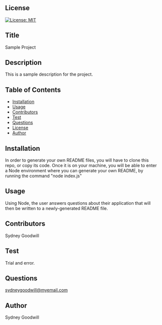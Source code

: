   ## License
  [![License: MIT](https://img.shields.io/badge/License-IPL%201.0-blue.svg)](https://opensource.org/licenses/IPL-1.0)

  ## Title
  Sample Project

  ## Description
  This is a sample description for the project.

  ## Table of Contents
  * [Installation](#install)
  * [Usage](#usage)
  * [Contributors](#contributors)
  * [Test](#test)
  * [Questions](#questions)
  * [License](#license)
  * [Author](#author)
  
  ## Installation
  In order to generate your own README files, you will have to clone this repo, or copy its code. Once it is on your machine, you will be able to enter a Node environment where you can generate your own README, by running the command "node index.js"

  ## Usage
  Using Node, the user answers questions about their application that will then be written to a newly-generated README file.

  ## Contributors
  Sydney Goodwill

  ## Test
  Trial and error.

  ## Questions
  sydneygoodwill@myemail.com

  ## Author
  Sydney Goodwill 

